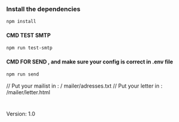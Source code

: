 ### Install the dependencies

```bash
npm install
```

#### CMD TEST SMTP

```bash
npm run test-smtp
```

#### CMD FOR SEND , and make sure your config is correct in .env file

```bash
npm run send
```

// Put your mailist in : / mailer/adresses.txt
// Put your letter in : /mailer/letter.html

#

Version: 1.0
